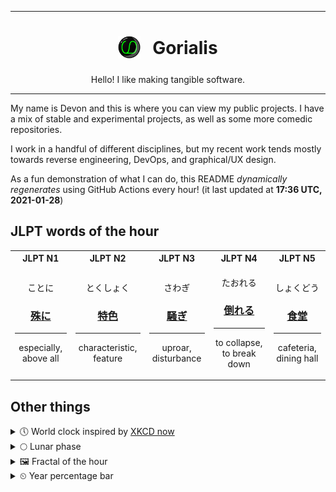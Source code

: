 ***

<h1 align="center">
<sub>
    <img src="readme/resources/avatar.png" height="36">
</sub>
&nbsp;
Gorialis
</h1>
<p align="center">
Hello! I like making tangible software.
</p>

***

My name is Devon and this is where you can view my public projects. I have a mix of stable and experimental projects, as well as some more comedic repositories.

I work in a handful of different disciplines, but my recent work tends mostly towards reverse engineering, DevOps, and graphical/UX design.

As a fun demonstration of what I can do, this README *dynamically regenerates* using GitHub Actions every hour! (it last updated at **17:36 UTC, 2021-01-28**)

<h2>JLPT words of the hour</h2>
<table>
    <tr>
        <th>JLPT N1</th>
        <th>JLPT N2</th>
        <th>JLPT N3</th>
        <th>JLPT N4</th>
        <th>JLPT N5</th>
    </tr>
    <tr>
        <td>
            <p align="center">ことに</p>
            <h3 align="center"><b><a href="https://jisho.org/search/%E6%AE%8A%E3%81%AB">殊に</a></b></h3>
            <hr>
            <p align="center">especially,<wbr> above all</p>
        </td>
        <td>
            <p align="center">とくしょく</p>
            <h3 align="center"><b><a href="https://jisho.org/search/%E7%89%B9%E8%89%B2">特色</a></b></h3>
            <hr>
            <p align="center">characteristic,<wbr> feature</p>
        </td>
        <td>
            <p align="center">さわぎ</p>
            <h3 align="center"><b><a href="https://jisho.org/search/%E9%A8%92%E3%81%8E">騒ぎ</a></b></h3>
            <hr>
            <p align="center">uproar,<wbr> disturbance</p>
        </td>
        <td>
            <p align="center">たおれる</p>
            <h3 align="center"><b><a href="https://jisho.org/search/%E5%80%92%E3%82%8C%E3%82%8B">倒れる</a></b></h3>
            <hr>
            <p align="center">to collapse,<wbr> to break down</p>
        </td>
        <td>
            <p align="center">しょくどう</p>
            <h3 align="center"><b><a href="https://jisho.org/search/%E9%A3%9F%E5%A0%82">食堂</a></b></h3>
            <hr>
            <p align="center">cafeteria,<wbr> dining hall</p>
        </td>
    </tr>
</table>

<h2>Other things</h2>
<details>
<summary>🕔  World clock inspired by <a href="https://xkcd.com/now">XKCD now</a></summary>

> <img src="generated/now.png" width="512">

</details>
<details>
<summary>🌕 Lunar phase</summary>

The moon is approximately 54.61% through its phase (Full Moon).

</details>
<details>
<summary>&#x1f5bc; Fractal of the hour</summary>

> <img src="generated/fractal.png" width="512">

</details>
<details>
<summary>&#x23f2; Year percentage bar</summary>
<pre><code>2021 [█▁▁▁▁▁▁▁▁▁▁▁▁▁▁▁▁▁▁▁] 7.60%</code></pre>
</details>
